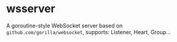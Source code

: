 # wsserver
A goroutine-style WebSocket server based on `github.com/gorilla/websocket`, supports: Listener, Heart, Group...



